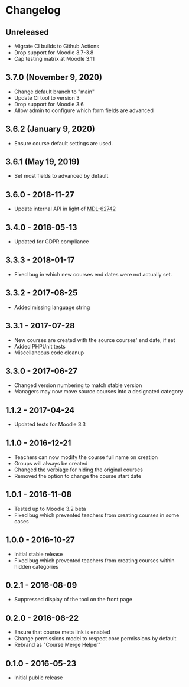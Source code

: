 # Changelog

## Unreleased

- Migrate CI builds to Github Actions
- Drop support for Moodle 3.7-3.8
- Cap testing matrix at Moodle 3.11

## 3.7.0 (November 9, 2020)

- Change default branch to "main"
- Update CI tool to version 3
- Drop support for Moodle 3.6
- Allow admin to configure which form fields are advanced

## 3.6.2 (January 9, 2020)

- Ensure course default settings are used.

## 3.6.1 (May 19, 2019)

- Set most fields to advanced by default

## 3.6.0 - 2018-11-27

- Update internal API in light of [MDL-62742](https://tracker.moodle.org/browse/MDL-62742)

## 3.4.0 - 2018-05-13

- Updated for GDPR compliance

## 3.3.3 - 2018-01-17

- Fixed bug in which new courses end dates were not actually set.

## 3.3.2 - 2017-08-25

- Added missing language string

## 3.3.1 - 2017-07-28

- New courses are created with the source courses' end date, if set
- Added PHPUnit tests
- Miscellaneous code cleanup

## 3.3.0 - 2017-06-27

- Changed version numbering to match stable version
- Managers may now move source courses into a designated category

## 1.1.2 - 2017-04-24

- Updated tests for Moodle 3.3

## 1.1.0 - 2016-12-21

- Teachers can now modify the course full name on creation
- Groups will always be created
- Changed the verbiage for hiding the original courses
- Removed the option to change the course start date

## 1.0.1 - 2016-11-08

- Tested up to Moodle 3.2 beta
- Fixed bug which prevented teachers from creating courses in some cases

## 1.0.0 - 2016-10-27

- Initial stable release
- Fixed bug which prevented teachers from creating courses within hidden categories

## 0.2.1 - 2016-08-09

- Suppressed display of the tool on the front page

## 0.2.0 - 2016-06-22

- Ensure that course meta link is enabled
- Change permissions model to respect core permissions by default
- Rebrand as "Course Merge Helper"

## 0.1.0 - 2016-05-23

- Initial public release
